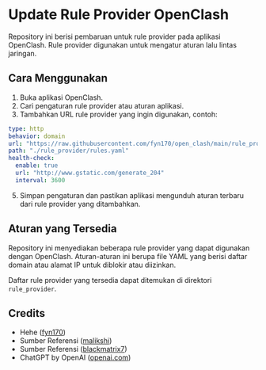 # Update Rule Provider OpenClash

Repository ini berisi pembaruan untuk rule provider pada aplikasi OpenClash. Rule provider digunakan untuk mengatur aturan lalu lintas jaringan.

## Cara Menggunakan

1. Buka aplikasi OpenClash.
2. Cari pengaturan rule provider atau aturan aplikasi.
3. Tambahkan URL rule provider yang ingin digunakan, contoh: 
```yaml
type: http
behavior: domain
url: "https://raw.githubusercontent.com/fyn170/open_clash/main/rule_provider/ads.yaml"
path: "./rule_provider/rules.yaml"
health-check:
  enable: true
  url: "http://www.gstatic.com/generate_204"
  interval: 3600
```
5. Simpan pengaturan dan pastikan aplikasi mengunduh aturan terbaru dari rule provider yang ditambahkan.

## Aturan yang Tersedia

Repository ini menyediakan beberapa rule provider yang dapat digunakan dengan OpenClash. Aturan-aturan ini berupa file YAML yang berisi daftar domain atau alamat IP untuk diblokir atau diizinkan.

Daftar rule provider yang tersedia dapat ditemukan di direktori `rule_provider`.


## Credits
- Hehe ([fyn170](https://github.com/fyn170/open_clash))
- Sumber Referensi ([malikshi](https://github.com/malikshi/open_clash))
- Sumber Referensi ([blackmatrix7](https://github.com/blackmatrix7/ios_rule_script))
- ChatGPT by OpenAI ([openai.com](https://chat.openai.com))
